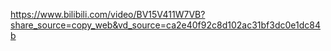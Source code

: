 ﻿https://www.bilibili.com/video/BV15V411W7VB?share_source=copy_web&vd_source=ca2e40f92c8d102ac31bf3dc0e1dc84b
